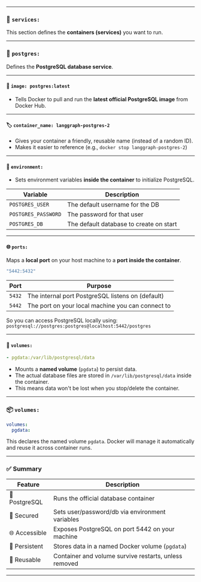 
---

### 🧱 `services:`

This section defines the **containers (services)** you want to run.

---

### 🔹 `postgres:`

Defines the **PostgreSQL database service**.

---

#### 🔧 `image: postgres:latest`

* Tells Docker to pull and run the **latest official PostgreSQL image** from Docker Hub.

---

#### 🏷 `container_name: langgraph-postgres-2`

* Gives your container a friendly, reusable name (instead of a random ID).
* Makes it easier to reference (e.g., `docker stop langgraph-postgres-2`)

---

#### 🌱 `environment:`

* Sets environment variables **inside the container** to initialize PostgreSQL.

| Variable            | Description                             |
| ------------------- | --------------------------------------- |
| `POSTGRES_USER`     | The default username for the DB         |
| `POSTGRES_PASSWORD` | The password for that user              |
| `POSTGRES_DB`       | The default database to create on start |

---

#### 🌐 `ports:`

Maps a **local port** on your host machine to a **port inside the container**.

```yaml
"5442:5432"
```

| Port   | Purpose                                           |
| ------ | ------------------------------------------------- |
| `5432` | The internal port PostgreSQL listens on (default) |
| `5442` | The port on your local machine you can connect to |

So you can access PostgreSQL locally using:
`postgresql://postgres:postgres@localhost:5442/postgres`

---

#### 💾 `volumes:`

```yaml
- pgdata:/var/lib/postgresql/data
```

* Mounts a **named volume** (`pgdata`) to persist data.
* The actual database files are stored in `/var/lib/postgresql/data` inside the container.
* This means data won't be lost when you stop/delete the container.

---

### 📦 `volumes:`

```yaml
volumes:
  pgdata:
```

This declares the named volume `pgdata`.
Docker will manage it automatically and reuse it across container runs.

---

### ✅ Summary

| Feature       | Description                                           |
| ------------- | ----------------------------------------------------- |
| 🐘 PostgreSQL | Runs the official database container                  |
| 🔐 Secured    | Sets user/password/db via environment variables       |
| 🌐 Accessible | Exposes PostgreSQL on port 5442 on your machine       |
| 💾 Persistent | Stores data in a named Docker volume (`pgdata`)       |
| 🔄 Reusable   | Container and volume survive restarts, unless removed |

---
